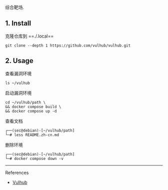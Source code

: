 综合靶场.

## 1. Install

克隆仓库到 ==./.local==

```
git clone --depth 1 https://github.com/vulhub/vulhub.git
```

## 2. Usage

查看漏洞环境

```
ls ~/vulhub
```

启动漏洞环境

```
cd ~/vulhub/path \
&& docker compose build \
&& docker compose up -d
```

查看文档

```
┌──(sec@debian)-[~/vulhub/path]
└─# less README.zh-cn.md
```

删除环境

```
┌──(sec@debian)-[~/vulhub/path]
└─# docker compose down -v
```

---

References

- [Vulhub](https://vulhub.org/)

